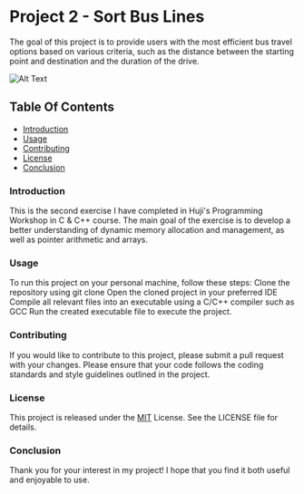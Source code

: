 # Project 2 - Sort Bus Lines
The goal of this project is to provide users with the most efficient bus travel options based on various criteria, such as the distance between the starting point and destination and the duration of the drive.

![Alt Text](https://media2.giphy.com/media/l3q2ERR1AvgpuYypa/giphy.gif?cid=ecf05e47nivztrozpr42uqhv8p75xy0feo8xntpz6ltxvhwe&rid=giphy.gif&ct=g)

## Table Of Contents
- [Introduction](#introduction)
- [Usage](#usage)
- [Contributing](#contributing)
- [License](#license)
- [Conclusion](#conclusion)

### Introduction
This is the second exercise I have completed in Huji's Programming Workshop in C & C++ course.
The main goal of the exercise is to develop a better understanding of dynamic memory allocation and management, as well as pointer arithmetic and arrays.

### Usage
To run this project on your personal machine, follow these steps:
Clone the repository using git clone <url>
Open the cloned project in your preferred IDE
Compile all relevant files into an executable using a C/C++ compiler such as GCC
Run the created executable file to execute the project.

### Contributing
If you would like to contribute to this project, please submit a pull request with your changes. 
Please ensure that your code follows the coding standards and style guidelines outlined in the project.

### License
This project is released under the [MIT](https://choosealicense.com/licenses/mit/) License. See the LICENSE file for details.

### Conclusion
Thank you for your interest in my project! I hope that you find it both useful and enjoyable to use.
